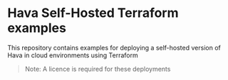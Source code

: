 # Hava Self-Hosted Terraform examples

This repository contains examples for deploying a self-hosted version of Hava in cloud environments using Terraform

> Note: A licence is required for these deployments
